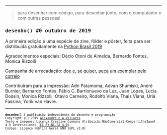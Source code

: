 
---

> para desenhar com código, para desenhar junto, com o computador e com outras pessoas!

<h3 style="font-family: inconsolata, monospace;">desenho() #0 outubro de 2019</h3>

A primeira edição é uma espécie de zine, fôlder e pôster, feita para ser distribuída gratuitamente na [Python Brasil 2019](https://2019.pythonbrasil.org.br/)

Agradecimentos especiais: Décio Otoni de Almeida, Bernardo Fontes, Monica Rizzolli

Campanha de arrecadação: [doe e, se quiser, peça um exemplar pelo correio](https://gumroad.com/l/desenho0)

Contribuiram para a impressão: Adri Patamoma, Advan Shumiski, André Burnier, Bernardo Fontes, Fábio C. Barrionuevo da Luz, Juan Lopes, Lucia Dossin, Monica Rizzolli, Otavio Carneiro, Rodolfo Viana, Thais Viana, Uriá Fassina, Yorik van Havre.

---
<div style="font-family: inconsolata, monospace; font-size: 0.7em">
<b>desenho()</b> # publicação independente de desenho e programação<br>
Copyright (C) 2019 <a href="https://abav.lugaralgum.com">Alexandre B A Villares</a><br>
Texto e imagens: Licença Creative Commons Atribuição-NãoComercial-CompartilhaIgual 4.0 Internacional (<a href="https://creativecommons.org/licenses/by-nc-sa/4.0/deed.pt_BR">CC BY-NC-SA 4.0</a>)<br>
Código: Licença Pública Geral GNU (GPL v3.0)
</div>